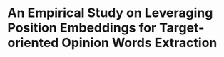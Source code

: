 # An Empirical Study on Leveraging Position Embeddings for Target-oriented Opinion Words Extraction

